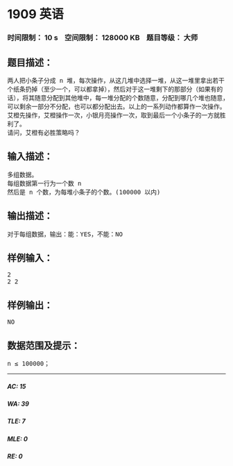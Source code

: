 # 1909 英语   
### 时间限制： 10 s&nbsp;&nbsp;&nbsp;&nbsp;空间限制： 128000 KB&nbsp;&nbsp;&nbsp;&nbsp;题目等级： 大师  
## 题目描述：  

<pre>
两人把小条子分成 n 堆，每次操作，从这几堆中选择一堆，从这一堆里拿出若干  
个纸条扔掉（至少一个，可以都拿掉），然后对于这一堆剩下的那部分（如果有的  
话），将其随意分配到其他堆中，每一堆分配的个数随意，分配到哪几个堆也随意，  
可以剩余一部分不分配，也可以都分配出去。以上的一系列动作都算作一次操作。  
艾橙先操作，艾橙操作一次，小银月亮操作一次，取到最后一个小条子的一方就胜  
利了。  
请问，艾橙有必胜策略吗？
</pre>
  
  
## 输入描述：  

<pre>
多组数据。  
每组数据第一行为一个数 n   
然后是 n 个数，为每堆小条子的个数。(100000 以内)
</pre>
  
  
## 输出描述：  

<pre>
对于每组数据，输出：能：YES，不能：NO
</pre>
  
  
## 样例输入：  

<pre>
2
2 2
</pre>
  
  
## 样例输出：  

<pre>
NO
</pre>
  
  
## 数据范围及提示：  

<pre>
n ≤ 100000；
</pre>
  
  
***  

##### AC: 15  
##### WA: 39  
##### TLE: 7  
##### MLE: 0  
##### RE: 0  
